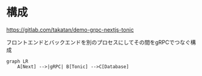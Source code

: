 # 構成

https://gitlab.com/takatan/demo-grpc-nextjs-tonic

フロントエンドとバックエンドを別のプロセスにしてその間をgRPCでつなぐ構成

```mermaid
graph LR
    A[Next] -->|gRPC| B[Tonic] -->C[Database]
```